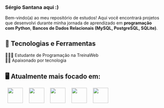 ### Sérgio Santana aqui :)

Bem-vindo(a) ao meu repositório de estudos! Aqui você encontrará projetos que desenvolvi durante minha jornada de aprendizado em **programação com Python**, **Bancos de Dados Relacionais (MySQL, PostgreSQL, SQLite)**.

## 🚀 Tecnologias e Ferramentas

👨🏻‍💻 Estudante de Programação na TreinaWeb <br>
🧗🏼 Apaixonado por tecnologia



## 🖥️ Atualmente mais focado em:
<div style = "display: inline">
  &nbsp;&nbsp<img width = '50' height = '50' src="https://cdn.jsdelivr.net/gh/devicons/devicon@latest/icons/python/python-original.svg" />&nbsp;&nbsp
  &nbsp;&nbsp<img width = '50' height = '50' src="https://cdn.jsdelivr.net/gh/devicons/devicon@latest/icons/jupyter/jupyter-original-wordmark.svg" />&nbsp;&nbsp
  &nbsp;&nbsp<img width = '50' height = '50' src="https://cdn.jsdelivr.net/gh/devicons/devicon@latest/icons/mysql/mysql-original.svg" />&nbsp;&nbsp
  &nbsp;&nbsp<img width = '50' height = '50' src="https://cdn.jsdelivr.net/gh/devicons/devicon@latest/icons/postgresql/postgresql-original.svg" />&nbsp;&nbsp
  &nbsp;&nbsp<img width = '50' height = '50' src="https://cdn.jsdelivr.net/gh/devicons/devicon@latest/icons/sqlite/sqlite-original.svg" />&nbsp;&nbsp
 </div> 
 
##


          
          
          
          
          
          
          








